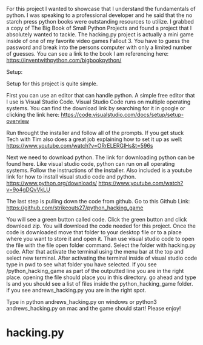 For this project I wanted to showcase that I understand the fundamentals of python. I was speaking to a professional developer and he said that the no starch press python books were outstanding resources to utilize. I grabbed a copy of The Big Book of Small Python Projects and found a project that I absolutely wanted to tackle. The hacking.py project is actually a mini game inside of one of my favorite video games Fallout 3. You have to guess the password and break into the persons computer with only a limited number of guesses. You can see a link to the book I am referencing here: https://inventwithpython.com/bigbookpython/

Setup: 

Setup for this project is quite simple. 

First you can use an editor that can handle python. A simple free editor that I use is Visual Studio Code. 
Visual Studio Code runs on multiple operating systems. You can find the download link by searching for it in google or
clicking the link here: https://code.visualstudio.com/docs/setup/setup-overview 

Run throught the installer and follow all of the prompts. If you get stuck Tech with Tim also does a great job explaining how to set it up as well: https://www.youtube.com/watch?v=ORrELERGIHs&t=596s

Next we need to download python. The link for downloading python can be found here. Like visual studio code, python can run on all 
operating systems. Follow the instructions of the installer. Also included is a youtube link for how to install visual studio code and python. 
https://www.python.org/downloads/
https://www.youtube.com/watch?v=9o4gDQvVkLU

The last step is pulling down the code from github. 
Go to this Github Link: https://github.com/strikeouts27/python_hacking_game

You will see a green button called code. Click the green button and click download zip. You will download the code needed for this project. Once the code is downloaded move that folder to your desktop file or to a place where you want to store it and open it. Than use visual studio code to open the file with the file open folder command. Select the folder with hacking.py code. After that activate the terminal using the menu bar at the top and select new terminal. After activating the terminal inside of visual studio code type in pwd to see what folder you have selected. If you see /python_hacking_game as part of the outputted line you are in the right place. opening the file should place you in this directory. go ahead and type ls and you should see a list of files inside the python_hacking_game folder. if you see andrews_hacking.py you are in the right spot. 

Type in python andrews_hacking.py on windows or python3 andrews_hacking.py on mac and the game should start! Please enjoy! 
# hacking.py
